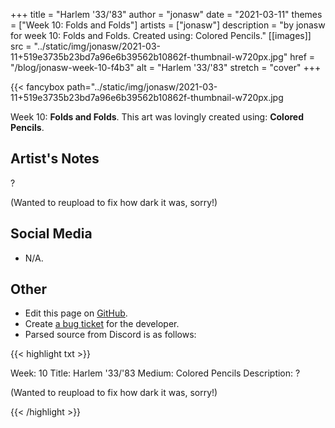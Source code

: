 +++
title =       "Harlem '33/'83"
author =      "jonasw"
date =        "2021-03-11"
themes =      ["Week 10: Folds and Folds"]
artists =     ["jonasw"]
description = "by jonasw for week 10: Folds and Folds. Created using: Colored Pencils."
[[images]]
              src = "../static/img/jonasw/2021-03-11+519e3735b23bd7a96e6b39562b10862f-thumbnail-w720px.jpg"
              href = "/blog/jonasw-week-10-f4b3"
              alt = "Harlem '33/'83"
              stretch = "cover"
+++


{{< fancybox path="../static/img/jonasw/2021-03-11+519e3735b23bd7a96e6b39562b10862f-thumbnail-w720px.jpg

Week 10: **Folds and Folds**. This art was lovingly created using: **Colored Pencils**.

## Artist's Notes

?

(Wanted to reupload to fix how dark it was, sorry!)

## Social Media

- N/A.

## Other

- Edit this page on [GitHub](https://github.com/teaminkling/web-refresh/edit/main/content/blog/jonasw-week-10-f4b3.md).
- Create [a bug ticket](https://github.com/teaminkling/web-refresh/issues/new?assignees=&labels=bug&template=problem-report.md&title=) for the developer.
- Parsed source from Discord is as follows:

{{< highlight txt >}}

Week: 10 
Title: Harlem '33/'83
Medium: Colored Pencils
Description: ?

(Wanted to reupload to fix how dark it was, sorry!)

{{< /highlight >}}
